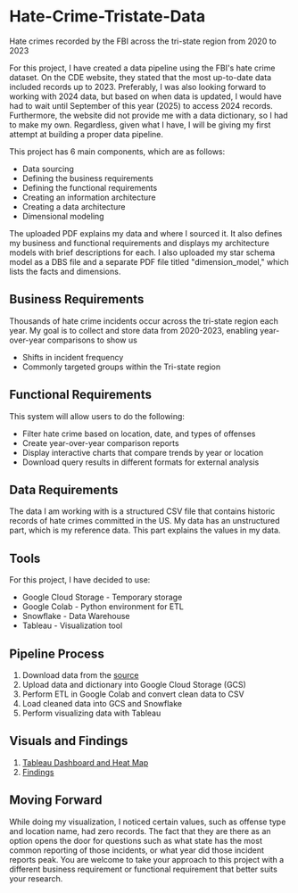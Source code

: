 # Hate-Crime-Tristate-Data
Hate crimes recorded by the FBI across the tri-state region from 2020 to 2023

For this project, I have created a data pipeline using the FBI's hate crime dataset. On the CDE website, they stated that the most up-to-date data included records up to 2023.
Preferably, I was also looking forward to working with 2024 data, but based on when data is updated, I would have had to wait until September of this year (2025) to access 2024 records.
Furthermore, the website did not provide me with a data dictionary, so I had to make my own.
Regardless, given what I have, I will be giving my first attempt at building a proper data pipeline.


This project has 6 main components, which are as follows:
- Data sourcing
- Defining the business requirements
- Defining the functional requirements
- Creating an information architecture
- Creating a data architecture
- Dimensional modeling

The uploaded PDF explains my data and where I sourced it. It also defines my business and functional requirements and displays my architecture models with brief descriptions for each.
I also uploaded my star schema model as a DBS file and a separate PDF file titled "dimension_model," which lists the facts and dimensions.

## Business Requirements
Thousands of hate crime incidents occur across the tri-state region each year. My goal is to
collect and store data from 2020-2023, enabling year-over-year comparisons to show us
- Shifts in incident frequency
- Commonly targeted groups within the Tri-state region
  
## Functional Requirements
This system will allow users to do the following:
- Filter hate crime based on location, date, and types of offenses
- Create year-over-year comparison reports
- Display interactive charts that compare trends by year or location
- Download query results in different formats for external analysis

## Data Requirements
The data I am working with is a structured CSV file that contains historic records of hate crimes committed in the US.
My data has an unstructured part, which is my reference data. This part explains the values in my data.

## Tools
For this project, I have decided to use:
- Google Cloud Storage - Temporary storage
- Google Colab - Python environment for ETL
- Snowflake - Data Warehouse
- Tableau - Visualization tool

## Pipeline Process
1) Download data from the [source](https://cde.ucr.cjis.gov/LATEST/webapp/#/pages/downloads)
2) Upload data and dictionary into Google Cloud Storage (GCS)
3) Perform ETL in Google Colab and convert clean data to CSV
4) Load cleaned data into GCS and Snowflake
5) Perform visualizing data with Tableau

## Visuals and Findings
1) [Tableau Dashboard and Heat Map](https://public.tableau.com/views/Tri-StateHateCrimeInformation/Dashboard1?:language=en-US&:sid=&:redirect=auth&:display_count=n&:origin=viz_share_link)
2) [Findings](https://docs.google.com/document/d/1JI1c791Uc9pVhnyeMdfkCzGew7WcTbrX5Sn_XRVI4V4/edit?usp=sharing)

## Moving Forward
While doing my visualization, I noticed certain values, such as offense type and location name, had zero records. The fact that they are there as an option opens the door for questions such as what state has the most common reporting of those incidents, or what year did those incident reports peak. You are welcome to take your approach to this project with a different business requirement or functional requirement that better suits your research.

